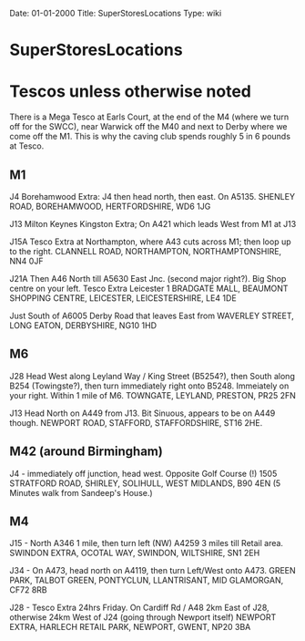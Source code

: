 Date: 01-01-2000
Title: SuperStoresLocations
Type: wiki


SuperStoresLocations 
====================





Tescos unless otherwise noted
=============================

There is a Mega Tesco at Earls Court, at the end of the M4 (where we
turn off for the SWCC), near Warwick off the M40 and next to Derby where
we come off the M1. This is why the caving club spends roughly 5 in 6
pounds at Tesco.





M1
--

J4 Borehamwood Extra: J4 then head north, then east. On A5135. SHENLEY
ROAD, BOREHAMWOOD, HERTFORDSHIRE, WD6 1JG

J13 Milton Keynes Kingston Extra; On A421 which leads West from M1 at
J13

J15A Tesco Extra at Northampton, where A43 cuts across M1; then loop up
to the right. CLANNELL ROAD, NORTHAMPTON, NORTHAMPTONSHIRE, NN4 0JF

J21A Then A46 North till A5630 East Jnc. (second major right?). Big Shop
centre on your left. Tesco Extra Leicester 1 BRADGATE MALL, BEAUMONT
SHOPPING CENTRE, LEICESTER, LEICESTERSHIRE, LE4 1DE

Just South of A6005 Derby Road that leaves East from WAVERLEY STREET,
LONG EATON, DERBYSHIRE, NG10 1HD





M6
--

J28 Head West along Leyland Way / King Street (B5254?), then South along
B254 (Towingste?), then turn immediately right onto B5248. Immeiately on
your right. Within 1 mile of M6. TOWNGATE, LEYLAND, PRESTON, PR25 2FN

J13 Head North on A449 from J13. Bit Sinuous, appears to be on A449
though. NEWPORT ROAD, STAFFORD, STAFFORDSHIRE, ST16 2HE.





M42 (around Birmingham)
-----------------------

J4 - immediately off junction, head west. Opposite Golf Course (!) 1505
STRATFORD ROAD, SHIRLEY, SOLIHULL, WEST MIDLANDS, B90 4EN (5 Minutes
walk from Sandeep's House.)





M4
--

J15 - North A346 1 mile, then turn left (NW) A4259 3 miles till Retail
area. SWINDON EXTRA, OCOTAL WAY, SWINDON, WILTSHIRE, SN1 2EH

J34 - On A473, head north on A4119, then turn Left/West onto A473. GREEN
PARK, TALBOT GREEN, PONTYCLUN, LLANTRISANT, MID GLAMORGAN, CF72 8RB

J28 - Tesco Extra 24hrs Friday. On Cardiff Rd / A48 2km East of J28,
otherwise 24km West of J24 (going through Newport itself) NEWPORT EXTRA,
HARLECH RETAIL PARK, NEWPORT, GWENT, NP20 3BA







